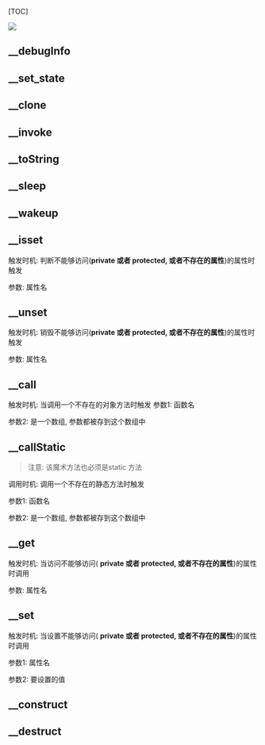 [TOC]



![](https://ws2.sinaimg.cn/large/006tNc79ly1fyvr64385uj30mb0c00tw.jpg)



## __debugInfo



## __set_state



## __clone



## __invoke



## __toString



## __sleep



## __wakeup

## __isset

触发时机: 判断不能够访问(**private 或者 protected, 或者不存在的属性**)的属性时触发

参数:  属性名

## __unset

触发时机:  销毁不能够访问(**private 或者 protected, 或者不存在的属性**)的属性时触发

参数:  属性名

## __call

触发时机:  当调用一个不存在的对象方法时触发
参数1:  函数名

参数2: 是一个数组, 参数都被存到这个数组中

## __callStatic

> 注意: 该魔术方法也必须是static 方法

调用时机:  调用一个不存在的静态方法时触发

参数1:  函数名

参数2:  是一个数组, 参数都被存到这个数组中

## __get

触发时机:  当访问不能够访问( **private 或者 protected, 或者不存在的属性**)的属性时调用

参数:  属性名

## __set

触发时机:  当设置不能够访问( **private 或者 protected, 或者不存在的属性**)的属性时调用

参数1:  属性名

参数2:  要设置的值



## __construct

## __destruct








